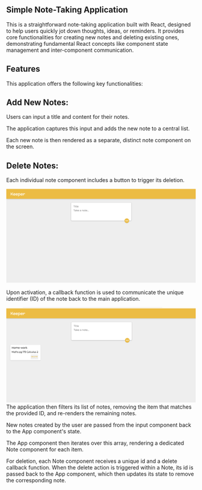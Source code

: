 ## Simple Note-Taking Application
This is a straightforward note-taking application built with React, designed to help users quickly jot down thoughts, ideas, or reminders. It provides core functionalities for creating new notes and deleting existing ones, demonstrating fundamental React concepts like component state management and inter-component communication.

## Features
This application offers the following key functionalities:

## Add New Notes:

Users can input a title and content for their notes.

The application captures this input and adds the new note to a central list.

Each new note is then rendered as a separate, distinct note component on the screen.

## Delete Notes:

Each individual note component includes a button to trigger its deletion.

![Note taking web app](public/image/image-1.png)

Upon activation, a callback function is used to communicate the unique identifier (ID) of the note back to the main application.

![Note taking web app](public/image/image-2.png) 
The application then filters its list of notes, removing the item that matches the provided ID, and re-renders the remaining notes.



New notes created by the user are passed from the input component back to the App component's state.


The App component then iterates over this array, rendering a dedicated Note component for each item.

For deletion, each Note component receives a unique id and a delete callback function. When the delete action is triggered within a Note, its id is passed back to the App component, which then updates its state to remove the corresponding note.

